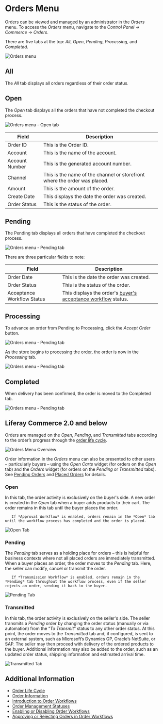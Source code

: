 # Orders Menu

Orders can be viewed and managed by an administrator in the _Orders_ menu. To access the _Orders_ menu, navigate to the _Control Panel_ &rarr; _Commerce_ &rarr; _Orders_.

There are five tabs at the top: _All_, _Open_, _Pending_, _Processing_, and _Completed_.

![Orders menu](./orders-menu/images/05.png)

## All

The _All_ tab displays all orders regardless of their order status.

## Open

The _Open_ tab displays all the orders that have not completed the checkout process.

![Orders menu - Open tab](./orders-menu/images/07.png)

| Field | Description|
| --- | --- |
| Order ID | This is the Order ID. |
| Account | This is the name of the account. |
| Account Number | This is the generated account number. |
| Channel | This is the name of the channel or storefront where the order was placed. |
| Amount | This is the amount of the order. |
| Create Date | This displays the date the order was created. |
| Order Status | This is the status of the order. |

## Pending

The Pending tab displays all orders that have completed the checkout process.

![Orders menu - Pending tab](./orders-menu/images/06.png)

There are three particular fields to note:

| Field | Description|
| --- | --- |
| Order Date | This is the date the order was created. |
| Order Status | This is the status of the order. |
| Acceptance Workflow Status | This displays the order's [buyer's acceptance workflow](./order-workflows/enabling-or-disabling-order-workflows.md) status. |

## Processing

To advance an order from Pending to Processing, click the _Accept Order_ button.

![Orders menu - Pending tab](./orders-menu/images/10.png)

As the store begins to processing the order, the order is now in the _Processing_ tab.

![Orders menu - Pending tab](./orders-menu/images/09.png)

## Completed

When delivery has been confirmed, the order is moved to the Completed tab.

![Orders menu - Pending tab](./orders-menu/images/08.png)

## Liferay Commerce 2.0 and below

Orders are managed on the _Open_, _Pending_, and _Transmitted_ tabs according to the order’s progress through the [order life cycle](./order-life-cycle.md).

![Orders Menu Overview](./orders-menu/images/01.png "Orders Menu Overview")

Order information in the *Orders* menu can also be presented to other users – particularly buyers – using the *Open Carts* widget (for orders on the *Open* tab) and the *Orders* widget (for orders on the *Pending* or *Transmitted* tabs). See [Pending Orders](../../creating-store-content/commerce-storefront-pages/pending-orders.md) and [Placed Orders](../../creating-store-content/commerce-storefront-pages/placed-orders.md) for details.

### Open

In this tab, the order activity is exclusively on the buyer's side. A new order is created in the _Open_ tab when a buyer adds products to their cart. The order remains in this tab until the buyer places the order.

```note::
   If *Approval Workflow* is enabled, orders remain in the *Open* tab until the workflow process has completed and the order is placed.
```

![Open Tab](./orders-menu/images/02.png "Open Tab")

### Pending

The _Pending_ tab serves as a holding place for orders – this is helpful for business contexts where not all placed orders are immediately transmitted. When a buyer places an order, the order moves to the _Pending_ tab. Here, the seller can modify, cancel or transmit the order.

```note::
   If *Transmission Workflow* is enabled, orders remain in the *Pending* tab throughout the workflow process, even if the seller rejects an order, sending it back to the buyer.
```

![Pending Tab](./orders-menu/images/03.png "Pending Tab")

### Transmitted

In this tab, the order activity is exclusively on the seller's side. The seller transmits a _Pending_ order by changing the order status (manually or via automation) from the “_To Transmit_” status to any other order status. At this point, the order moves to the _Transmitted_ tab and, if configured, is sent to an external system, such as Microsoft’s Dynamics GP, Oracle’s NetSuite, or SAP. The seller may then proceed with delivery of the ordered products to the buyer. Additional information may also be added to the order, such as an updated order status, shipping information and estimated arrival time.

![Transmitted Tab](./orders-menu/images/04.png "Transmitted Tab")

## Additional Information

* [Order Life Cycle](./order-life-cycle.md)
* [Order Information](./order-information.md)
* [Introduction to Order Workflows](./order-workflows/introduction-to-order-workflows.md)
* [Order Management Statuses](./order-management-statuses.md)
* [Enabling or Disabling Order Workflows](./order-workflows/enabling-or-disabling-order-workflows.md)
* [Approving or Rejecting Orders in Order Workflows](./order-workflows/approving-or-rejecting-orders-in-order-workflows.md)
